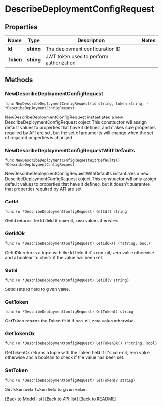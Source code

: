 # DescribeDeploymentConfigRequest

## Properties

Name | Type | Description | Notes
------------ | ------------- | ------------- | -------------
**Id** | **string** | The deployment configuration ID | 
**Token** | **string** | JWT token used to perform authorization | 

## Methods

### NewDescribeDeploymentConfigRequest

`func NewDescribeDeploymentConfigRequest(id string, token string, ) *DescribeDeploymentConfigRequest`

NewDescribeDeploymentConfigRequest instantiates a new DescribeDeploymentConfigRequest object
This constructor will assign default values to properties that have it defined,
and makes sure properties required by API are set, but the set of arguments
will change when the set of required properties is changed

### NewDescribeDeploymentConfigRequestWithDefaults

`func NewDescribeDeploymentConfigRequestWithDefaults() *DescribeDeploymentConfigRequest`

NewDescribeDeploymentConfigRequestWithDefaults instantiates a new DescribeDeploymentConfigRequest object
This constructor will only assign default values to properties that have it defined,
but it doesn't guarantee that properties required by API are set

### GetId

`func (o *DescribeDeploymentConfigRequest) GetId() string`

GetId returns the Id field if non-nil, zero value otherwise.

### GetIdOk

`func (o *DescribeDeploymentConfigRequest) GetIdOk() (*string, bool)`

GetIdOk returns a tuple with the Id field if it's non-nil, zero value otherwise
and a boolean to check if the value has been set.

### SetId

`func (o *DescribeDeploymentConfigRequest) SetId(v string)`

SetId sets Id field to given value.


### GetToken

`func (o *DescribeDeploymentConfigRequest) GetToken() string`

GetToken returns the Token field if non-nil, zero value otherwise.

### GetTokenOk

`func (o *DescribeDeploymentConfigRequest) GetTokenOk() (*string, bool)`

GetTokenOk returns a tuple with the Token field if it's non-nil, zero value otherwise
and a boolean to check if the value has been set.

### SetToken

`func (o *DescribeDeploymentConfigRequest) SetToken(v string)`

SetToken sets Token field to given value.



[[Back to Model list]](../README.md#documentation-for-models) [[Back to API list]](../README.md#documentation-for-api-endpoints) [[Back to README]](../README.md)


